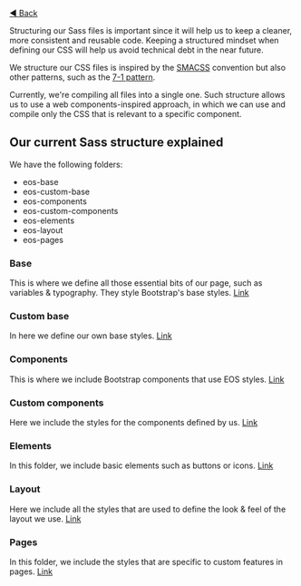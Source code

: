 [◀️ Back](https://gitlab.com/SUSE-UIUX/eos/wikis/home#writing-code)


Structuring our Sass files is important since it will help us to keep a cleaner, more consistent and reusable code. Keeping a structured mindset when defining our CSS will help us avoid technical debt in the near future.

We structure our CSS files is inspired by the [SMACSS](https://smacss.com) convention but also other patterns, such as the [7-1 pattern](https://sass-guidelin.es/#the-7-1-pattern).

Currently, we're compiling all files into a single one. Such structure allows us to use a web components-inspired approach, in which we can use and compile only the CSS that is relevant to a specific component.

## Our current Sass structure explained
We have the following folders:
* eos-base
* eos-custom-base
* eos-components
* eos-custom-components
* eos-elements
* eos-layout
* eos-pages

### Base
This is where we define all those essential bits of our page, such as variables & typography. They style Bootstrap's base styles. [Link](https://gitlab.com/SUSE-UIUX/eos/tree/master/assets/stylesheets/eos-base)

### Custom base
In here we define our own base styles. [Link](https://gitlab.com/SUSE-UIUX/eos/tree/master/assets/stylesheets/eos-custom-base)

### Components
This is where we include Bootstrap components that use EOS styles. [Link](https://gitlab.com/SUSE-UIUX/eos/tree/master/assets/stylesheets/eos-components)

### Custom components
Here we include the styles for the components defined by us. [Link](https://gitlab.com/SUSE-UIUX/eos/tree/master/assets/stylesheets/eos-custom-components)

### Elements
In this folder, we include basic elements such as buttons or icons. [Link](https://gitlab.com/SUSE-UIUX/eos/tree/master/assets/stylesheets/eos-elements)

### Layout
Here we include all the styles that are used to define the look & feel of the layout we use. [Link](https://gitlab.com/SUSE-UIUX/eos/tree/master/assets/stylesheets/eos-layout)

### Pages
In this folder, we include the styles that are specific to custom features in pages. [Link](https://gitlab.com/SUSE-UIUX/eos/tree/master/assets/stylesheets/eos-pages)
